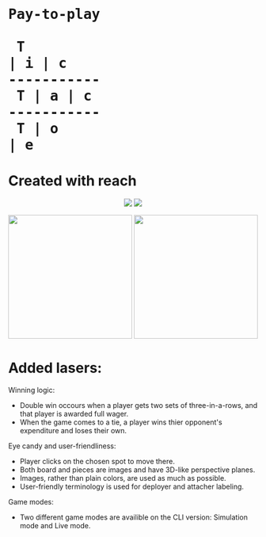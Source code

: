 
# <pre style="bakground-color:rgba(0,0,0,0)">Pay-to-play<br /><br />&nbsp;T | i | c&nbsp;<br />-----------<br />&nbsp;T | a | c&nbsp;<br />-----------<br />&nbsp;T | o | e&nbsp;</pre>
# Created with reach



<p align="center"> 
<img src="https://imgur.com/rmmnyFS.png">	
<img src="https://imgur.com/xzm15SS.png">
</p>

<p align="center"> 
<img src="https://imgur.com/ksnlkCt.png" width=250>	
<img src="https://imgur.com/3jzfm6v.png" width=250>
</p>

# Added lasers:

Winning logic:
 - Double win occours when a player gets two sets of three-in-a-rows, and that player is awarded full wager.
 - When the game comes to a tie, a player wins thier opponent's expenditure and loses their own.

Eye candy and user-friendliness:
 - Player clicks on the chosen spot to move there.
 - Both board and pieces are images and have 3D-like perspective planes.
 - Images, rather than plain colors, are used as much as possible.
 - User-friendly terminology is used for deployer and attacher labeling.

Game modes:
 - Two different game modes are availible on the CLI version: Simulation mode and Live mode.

